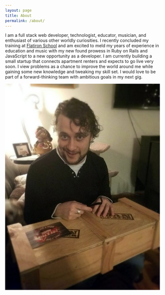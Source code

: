 ```yaml
---
layout: page
title: About
permalink: /about/
---
```


I am a full stack web developer, technologist, educator, musician, and enthusiast of various other worldly curiosities. I recently concluded my training at [Flatiron School][flatiron-school] and am excited to meld my years of experience in education and music with my new found prowess in Ruby on Rails and JavaScript to a new opportunity as a developer. I am currently building a small startup that connects apartment renters and expects to go live very soon. I view problems as a chance to improve the world around me while gaining some new knowledge and tweaking my skill set. I would love to be part of a forward-thinking team with ambitious goals in my next gig.

![Me with a Man Crate](/assets/images/me_man_crate-blurred_edges.jpg)

[flatiron-school]: http://flatironschool.com/
